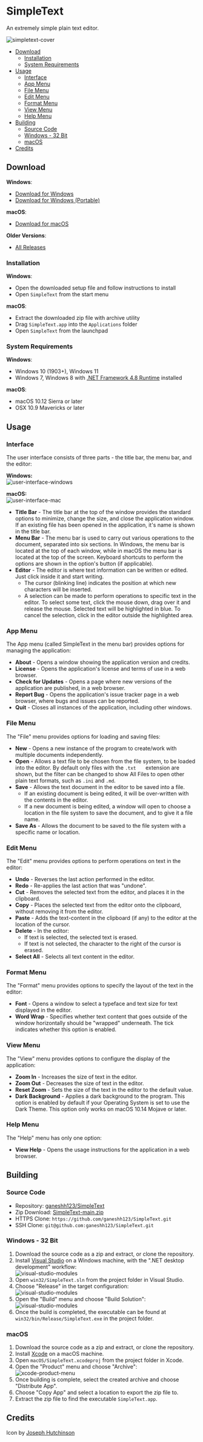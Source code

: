 # SimpleText
An extremely simple plain text editor.  

![simpletext-cover](docs/img_cover.png)

- [Download](#download)
	- [Installation](#installation)
	- [System Requirements](#system-requirements)
- [Usage](#usage)
	- [Interface](#interface)
	- [App Menu](#app-menu)
	- [File Menu](#file-menu)
	- [Edit Menu](#edit-menu)
	- [Format Menu](#format-menu)
	- [View Menu](#view-menu)
	- [Help Menu](#help-menu)
- [Building](#building)
	- [Source Code](#source-code)
	- [Windows - 32 Bit](#windows---32-bit)
	- [macOS](#macos)
- [Credits](#credits)


## Download
**Windows**:  
- [Download for Windows](https://github.com/ganeshh123/SimpleText/releases/download/1.1.0/SimpleText-win32_setup-1_1_0.exe)
- [Download for Windows (Portable)](https://github.com/ganeshh123/SimpleText/releases/download/1.1.0/SimpleText-win32-1_1_0.zip)

**macOS**:  
- [Download for macOS](https://github.com/ganeshh123/SimpleText/releases/download/1.1.0/SimpleText-macOS-1_1_0.zip)

**Older Versions**:
- [All Releases](https://github.com/ganeshh123/SimpleText/releases)

### Installation

**Windows**:
- Open the downloaded setup file and follow instructions to install
- Open `SimpleText` from the start menu

**macOS**:
- Extract the downloaded zip file with archive utility
- Drag `SimpleText.app` into the `Applications` folder
- Open `SimpleText` from the launchpad

### System Requirements

**Windows**:   
- Windows 10 (1903+), Windows 11
- Windows 7, Windows 8 with [.NET Framework 4.8 Runtime](https://support.microsoft.com/en-us/topic/microsoft-net-framework-4-8-offline-installer-for-windows-9d23f658-3b97-68ab-d013-aa3c3e7495e0) installed

**macOS**:  
- macOS 10.12 Sierra or later
- OSX 10.9 Mavericks or later

## Usage  

### Interface
The user interface consists of three parts - the title bar, the menu bar, and the editor:

**Windows:**  
![user-interface-windows](docs/img_usage_interface_windows.jpg)  

**macOS:**  
![user-interface-mac](docs/img_usage_interface_mac.jpg) 

- **Title Bar** - The title bar at the top of the window provides the standard options to minimize, change the size, and close the application window. If an existing file has been opened in the application, it's name is shown in the title bar.
- **Menu Bar** - The menu bar is used to carry out various operations to the document, separated into six sections. In Windows, the menu bar is located at the top of each window, while in macOS the menu bar is located at the top of the screen. Keyboard shortcuts to perform the options are shown in the option's button (if applicable).
- **Editor** - The editor is where text information can be written or edited. Just click inside it and start writing.
	- The cursor (blinking line) indicates the position at which new characters will be inserted.
	- A selection can be made to perform operations to specific text in the editor. To select some text, click the mouse down, drag over it and release the mouse. Selected text will be highlighted in blue. To cancel the selection, click in the editor outside the highlighted area.

### App Menu
The App menu (called SimpleText in the menu bar) provides options for managing the application:

- **About** - Opens a window showing the application version and credits.
- **License** - Opens the application's license and terms of use in a web browser.
- **Check for Updates** - Opens a page where new versions of the application are published, in a web browser.
- **Report Bug** - Opens the application's issue tracker page in a web browser, where bugs and issues can be reported.
- **Quit** - Closes all instances of the application, including other windows.

### File Menu
The "File" menu provides options for loading and saving files:
- **New** - Opens a new instance of the program to create/work with multiple documents independently.
- **Open** - Allows a text file to be chosen from the file system, to be loaded into the editor. By default only files with the `.txt	` extension are shown, but the filter can be changed to show All Files to open other plain text formats, such as `.ini` and `.md`.
- **Save** - Allows the text document in the editor to be saved into a file.
	- If an existing document is being edited, it will be over-written with the contents in the editor.
	- If a new document is being edited, a window will open to choose a location in the file system to save the document, and to give it a file name.
- **Save As** - Allows the document to be saved to the file system with a specific name or location.

### Edit Menu
The "Edit" menu provides options to perform operations on text in the editor:

- **Undo** - Reverses the last action performed in the editor.
- **Redo** - Re-applies the last action that was "undone".
- **Cut** - Removes the selected text from the editor, and places it in the clipboard.
- **Copy** - Places the selected text from the editor onto the clipboard, without removing it from the editor.
- **Paste** - Adds the text-content in the clipboard (if any) to the editor at the location of the cursor.
- **Delete** - In the editor:
	- If text is selected, the selected text is erased.
	- If text is not selected, the character to the right of the cursor is erased.
- **Select All** - Selects all text content in the editor.

### Format Menu
The "Format" menu provides options to specify the layout of the text  in the editor:

- **Font** - Opens a window to select a typeface and text size for text displayed in the editor.
- **Word Wrap** - Specifies whether text content that goes outside of the window horizontally should be "wrapped" underneath. The tick indicates whether this option is enabled.

### View Menu
The "View" menu provides options to configure the display of the application:

- **Zoom In** - Increases the size of text in the editor.
- **Zoom Out** - Decreases the size of text in the editor.
- **Reset Zoom** - Sets the size of the text in the editor to the default value.
- **Dark Background** - Applies a dark background to the program. This option is enabled by default if your Operating System is set to use the Dark Theme. This option only works on macOS 10.14 Mojave or later.

### Help Menu
The "Help" menu has only one option:

- **View Help** - Opens the usage instructions for the application in a web browser.

## Building
### Source Code
- Repository: [ganeshh123/SimpleText](https://github.com/ganeshh123/SimpleText/)
- Zip Download: [SimpleText-main.zip](https://github.com/ganeshh123/SimpleText/archive/refs/heads/main.zip)
- HTTPS Clone: `https://github.com/ganeshh123/SimpleText.git`
- SSH Clone: `git@github.com:ganeshh123/SimpleText.git`

### Windows - 32 Bit
1. Download the source code as a zip and extract, or clone the repository.
2. Install [Visual Studio](https://visualstudio.microsoft.com/vs/community/) on a Windows machine, with the ".NET desktop development" workflow:   
	![visual-studio-modules](docs/img_building_win32_vs_modules.jpg)
4. Open `win32/SimpleText.sln` from the project folder in Visual Studio.
5. Choose "Release" in the target configuration:  
	![visual-studio-modules](docs/img_building_win32_vs_target.jpg)
6. Open the "Build" menu and choose "Build Solution":  
	![visual-studio-modules](docs/img_building_win32_vs_build_menu.jpg)
7. Once the build is completed, the executable can be found at `win32/bin/Release/SimpleText.exe` in the project folder.

### macOS
1. Download the source code as a zip and extract, or clone the repository.
2. Install [Xcode](https://xcodereleases.com/) on a macOS machine.
3. Open `macOS/SimpleText.xcodeproj` from the project folder in Xcode.
4. Open the "Product" menu and choose "Archive":  
	![xcode-product-menu](docs/img_building_macOS_xcode_product_menu.jpg)
5. Once building is complete, select the created archive and choose "Distribute App".
6. Choose "Copy App" and select a location to export the zip file to.
7. Extract the zip file to find the executable `SimpleText.app`.


## Credits
Icon by [Joseph Hutchinson](https://github.com/jwhutchinson)
